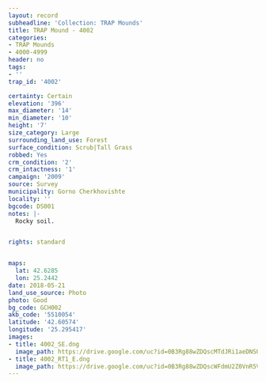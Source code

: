 ```yaml
---
layout: record
subheadline: 'Collection: TRAP Mounds'
title: TRAP Mound - 4002
categories:
- TRAP Mounds
- 4000-4999
header: no
tags:
- ''
trap_id: '4002'

certainty: Certain
elevation: '396'
max_diameter: '14'
min_diameter: '10'
height: '7'
size_category: Large
surrounding_land_use: Forest
surface_condition: Scrub|Tall Grass
robbed: Yes
crm_condition: '2'
crm_intactness: '1'
campaign: '2009'
source: Survey
municipality: Gorno Cherkhovishte
locality: ''
bgcode: DS001
notes: |-
  Rocky soil.


rights: standard


maps:
  lat: 42.6285
  lon: 25.2442
date: 2018-05-21
land_use_source: Photo
photo: Good
bg_code: GCH002
akb_code: '5510054'
latitude: '42.60574'
longitude: '25.295417'
images:
- title: 4002_SE.dng
  image_path: https://drive.google.com/uc?id=0B3Rg88wZDQscMTdJRi1aeDNSUkk
- title: 4002_RT1_E.dng
  image_path: https://drive.google.com/uc?id=0B3Rg88wZDQscWFdmU2Z0VnR5V28
---
```

